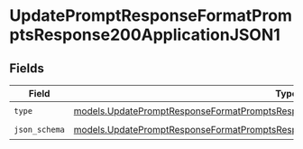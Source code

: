 # UpdatePromptResponseFormatPromptsResponse200ApplicationJSON1


## Fields

| Field                                                                                                                                                                            | Type                                                                                                                                                                             | Required                                                                                                                                                                         | Description                                                                                                                                                                      |
| -------------------------------------------------------------------------------------------------------------------------------------------------------------------------------- | -------------------------------------------------------------------------------------------------------------------------------------------------------------------------------- | -------------------------------------------------------------------------------------------------------------------------------------------------------------------------------- | -------------------------------------------------------------------------------------------------------------------------------------------------------------------------------- |
| `type`                                                                                                                                                                           | [models.UpdatePromptResponseFormatPromptsResponse200ApplicationJSONResponseBody2Type](../models/updatepromptresponseformatpromptsresponse200applicationjsonresponsebody2type.md) | :heavy_check_mark:                                                                                                                                                               | N/A                                                                                                                                                                              |
| `json_schema`                                                                                                                                                                    | [models.UpdatePromptResponseFormatPromptsResponse200ApplicationJSONJSONSchema](../models/updatepromptresponseformatpromptsresponse200applicationjsonjsonschema.md)               | :heavy_check_mark:                                                                                                                                                               | N/A                                                                                                                                                                              |